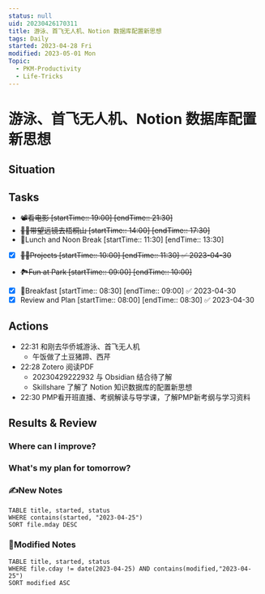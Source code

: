 ```yaml
---
status: null
uid: 20230426170311
title: 游泳、首飞无人机、Notion 数据库配置新思想
tags: Daily
started: 2023-04-28 Fri
modified: 2023-05-01 Mon
Topic:
  - PKM-Productivity
  - Life-Tricks
---
```

# 游泳、首飞无人机、Notion 数据库配置新思想
## Situation

## Tasks
- ~~📽️看电影 [startTime:: 19:00]  [endTime:: 21:30]~~
- ~~🚵‍♀️带望远镜去梧桐山 [startTime:: 14:00]  [endTime:: 17:30]~~
- 🍚Lunch and Noon Break [startTime:: 11:30]  [endTime:: 13:30]
- [x] ~~👩‍💻Projects [startTime:: 10:00]  [endTime:: 11:30] ✅ 2023-04-30~~
- ~~🏞️Fun at Park [startTime:: 09:00]  [endTime:: 10:00]~~
- [x] 🥣Breakfast [startTime:: 08:30]  [endTime:: 09:00] ✅ 2023-04-30
- [x] Review and Plan [startTime:: 08:00]  [endTime:: 08:30] ✅ 2023-04-30

## Actions
- 22:31 和刚去华侨城游泳、首飞无人机
	- 午饭做了土豆猪蹄、西芹
- 22:28 Zotero 阅读PDF
    - 20230429222932 与 Obsidian 结合待了解
    - Skillshare 了解了 Notion 知识数据库的配置新思想 
- 22:30 PMP看开班直播、考纲解读与导学课，了解PMP新考纲与学习资料

## Results & Review
### Where can I improve?
### What's my plan for tomorrow?

### ✍️New Notes

```dataview
TABLE title, started, status
WHERE contains(started, "2023-04-25")
SORT file.mday DESC
```

### 📝Modified Notes

```dataview
TABLE title, started, status
WHERE file.cday != date(2023-04-25) AND contains(modified,"2023-04-25")
SORT modified ASC
```